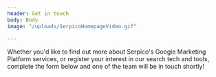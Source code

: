 ```yaml
---
header: Get in touch
body: Body
image: "/uploads/SerpicoHomepageVideo.gif"

---
```

Whether you'd like to find out more about Serpico's Google Marketing Platform services, or register your interest in our search tech and tools, complete the form below and one of the team will be in touch shortly!